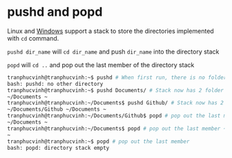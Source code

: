 # pushd and popd

Linux and [Windows](https://github.com/TranPhucVinh/Windows-Batch) support a stack to store the directories implemented with ``cd`` command.

``pushd dir_name`` will ``cd dir_name`` and push ``dir_name`` into the directory stack

``popd`` will ``cd ..`` and pop out the last member of the directory stack

```sh
tranphucvinh@tranphucvinh:~$ pushd # When first run, there is no folder inside the stack
bash: pushd: no other directory
tranphucvinh@tranphucvinh:~$ pushd Documents/ # Stack now has 2 folder ~/Documents and ~
~/Documents ~
tranphucvinh@tranphucvinh:~/Documents$ pushd Github/ # Stack now has 2 folder ~/Documents, ~ and ~/Documents/Github
~/Documents/Github ~/Documents ~
tranphucvinh@tranphucvinh:~/Documents/Github$ popd # pop out the last member ~/Documents/Github, stack now has 2 member 
~/Documents ~
tranphucvinh@tranphucvinh:~/Documents$ popd # pop out the last member ~/Documents, stack now has 1 member 
~
tranphucvinh@tranphucvinh:~$ popd # pop out the last member
bash: popd: directory stack empty
```
